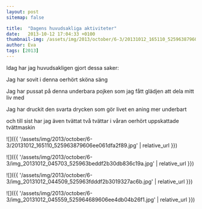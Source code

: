 ```yaml
---
layout: post
sitemap: false

title:  "Dagens huvudsakliga aktiviteter"
date:   2013-10-12 17:04:33 +0100
thumbnail-img: /assets/img/2013/october/6-3/20131012_165110_525963879606ee061dfa2f89.jpg
author: Eva
tags: [2013]
---
```


Idag har jag huvudsakligen gjort dessa saker:

Jag har sovit i denna oerhört sköna säng

 

Jag har pussat på denna underbara pojken som jag fått glädjen att dela mitt liv med

 

Jag har druckit den svarta drycken som gör livet en aning mer underbart

 

och till sist har jag även tvättat två tvättar i våran oerhört uppskattade tvättmaskin

![]({{ '/assets/img/2013/october/6-3/20131012_165110_525963879606ee061dfa2f89.jpg'  | relative_url }})

![]({{ '/assets/img/2013/october/6-3/img_20131012_045703_525963beddf2b30db836c19a.jpg'  | relative_url }})

![]({{ '/assets/img/2013/october/6-3/img_20131012_044509_525963fdddf2b3019327ac6b.jpg'  | relative_url }})

![]({{ '/assets/img/2013/october/6-3/img_20131012_045559_525964689606ee4db04b26f1.jpg'  | relative_url }})

